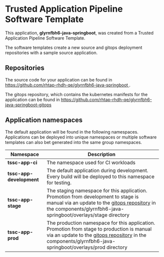 # Trusted Application Pipeline Software Template

This application, **glyrnfbh6-java-springboot**, was created from a Trusted Application Pipeline Software Template.

The software templates create a new source and gitops deployment repositories with a sample source application. 

## Repositories

The source code for your application can be found in [https://github.com/rhtap-rhdh-qe/glyrnfbh6-java-springboot ](https://github.com/rhtap-rhdh-qe/glyrnfbh6-java-springboot ).
 
The gitops repository, which contains the kubernetes manifests for the application can be found in 
[https://github.com/rhtap-rhdh-qe/glyrnfbh6-java-springboot-gitops ](https://github.com/rhtap-rhdh-qe/glyrnfbh6-java-springboot-gitops ) 

## Application namespaces 

The default application will be found in the following namespaces. Applications can be deployed into unique namespaces or multiple software templates can also bet generated into the same group namespaces.  

|  Namespace   |  Description   |  
| -------- | -------- |
| **tssc-app-ci** | The namespace used for CI workloads |
| **tssc-app-development** | The default application during development. Every build will be deployed to this namespace for testing. |
| **tssc-app-stage** | The staging namespace for this application. Promotion from development to stage is manual via an update to the [gitops repository](https://github.com/rhtap-rhdh-qe/glyrnfbh6-java-springboot-gitops ) in the components/glyrnfbh6-java-springboot/overlays/stage directory |
| **tssc-app-prod** | The production namespace for this application. Promotion from stage to production is manual via an update to the [gitops repository](https://github.com/rhtap-rhdh-qe/glyrnfbh6-java-springboot-gitops ) in the components/glyrnfbh6-java-springboot/overlays/prod directory |